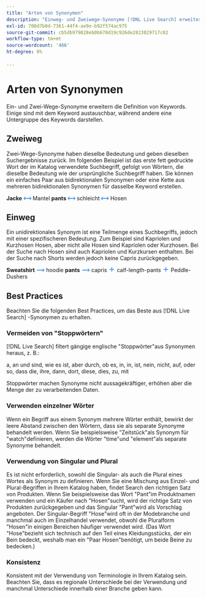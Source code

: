 ```yaml
---
title: "Arten von Synonymen"
description: "Einweg- und Zweiwege-Synonyme [!DNL Live Search] erweitern die Definition von Keywords."
exl-id: 708d7b0d-7361-44f4-ae9e-b92f574ac975
source-git-commit: cb5db979828eb0b678d19c926de2823829717c02
workflow-type: tm+mt
source-wordcount: '466'
ht-degree: 0%

---
```


# Arten von Synonymen

Ein- und Zwei-Wege-Synonyme erweitern die Definition von Keywords. Einige sind mit dem Keyword austauschbar, während andere eine Untergruppe des Keywords darstellen.

## Zweiweg

Zwei-Wege-Synonyme haben dieselbe Bedeutung und geben dieselben Suchergebnisse zurück. Im folgenden Beispiel ist das erste fett gedruckte Wort der im Katalog verwendete Suchbegriff, gefolgt von Wörtern, die dieselbe Bedeutung wie der ursprüngliche Suchbegriff haben. Sie können ein einfaches Paar aus bidirektionalen Synonymen oder eine Kette aus mehreren bidirektionalen Synonymen für dasselbe Keyword erstellen.

**Jacke** ![Zweiweg-Selektor](assets/btn-two-way.png) Mantel
**pants** ![Zweiweg-Selektor](assets/btn-two-way.png) schleicht ![Zweiweg-Selektor](assets/btn-two-way.png) Hosen

## Einweg

Ein unidirektionales Synonym ist eine Teilmenge eines Suchbegriffs, jedoch mit einer spezifischeren Bedeutung. Zum Beispiel sind Kapriolen und Kurzhosen Hosen, aber nicht alle Hosen sind Kapriolen oder Kurzhosen. Bei der Suche nach Hosen sind auch Kapriolen und Kurzkursen enthalten. Bei der Suche nach Shorts werden jedoch keine Capris zurückgegeben.

**Sweatshirt** ![Einweg-Selektor](assets/btn-one-way.png) hoodie
**pants** ![Einweg-Selektor](assets/btn-one-way.png) capris ![Mehrere Einweg-Selektoren](assets/btn-multiple-one-way.png) calf-length-pants ![Mehrere Einweg-Selektoren](assets/btn-multiple-one-way.png) Peddle-Dushers

## Best Practices

Beachten Sie die folgenden Best Practices, um das Beste aus [!DNL Live Search] -Synonymen zu erhalten.

### Vermeiden von &quot;Stoppwörtern&quot;

[!DNL Live Search] filtert gängige englische &quot;Stoppwörter&quot;aus Synonymen heraus, z. B.:

a, an und sind, wie es ist, aber durch, ob es, in, in, ist, nein, nicht, auf, oder so, dass die, ihre, dann, dort, diese, dies, zu, mit

Stoppwörter machen Synonyme nicht aussagekräftiger, erhöhen aber die Menge der zu verarbeitenden Daten.

### Verwenden einzelner Wörter

Wenn ein Begriff aus einem Synonym mehrere Wörter enthält, bewirkt der leere Abstand zwischen den Wörtern, dass sie als separate Synonyme behandelt werden. Wenn Sie beispielsweise &quot;Zeitstück&quot;als Synonym für &quot;watch&quot;definieren, werden die Wörter &quot;time&quot;und &quot;element&quot;als separate Synonyme behandelt.

### Verwendung von Singular und Plural

Es ist nicht erforderlich, sowohl die Singular- als auch die Plural eines Wortes als Synonym zu definieren. Wenn Sie eine Mischung aus Einzel- und Plural-Begriffen in Ihrem Katalog haben, findet Search den richtigen Satz von Produkten. Wenn Sie beispielsweise das Wort &quot;Pant&quot;im Produktnamen verwenden und ein Käufer nach &quot;Hosen&quot;sucht, wird der richtige Satz von Produkten zurückgegeben und das Singular &quot;Pant&quot;wird als Vorschlag angeboten. Der Singular-Begriff &quot;Hose&quot;wird oft in der Modebranche und manchmal auch im Einzelhandel verwendet, obwohl die Pluralform &quot;Hosen&quot;in einigen Bereichen häufiger verwendet wird. (Das Wort &quot;Hose&quot;bezieht sich technisch auf den Teil eines Kleidungsstücks, der ein Bein bedeckt, weshalb man ein &quot;Paar Hosen&quot;benötigt, um beide Beine zu bedecken.)

### Konsistenz

Konsistent mit der Verwendung von Terminologie in Ihrem Katalog sein. Beachten Sie, dass es regionale Unterschiede bei der Verwendung und manchmal Unterschiede innerhalb einer Branche geben kann.
